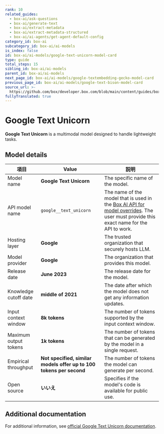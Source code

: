 ```yaml
---
rank: 10
related_guides:
  - box-ai/ask-questions
  - box-ai/generate-text
  - box-ai/extract-metadata
  - box-ai/extract-metadata-structured
  - box-ai/ai-agents/get-agent-default-config
category_id: box-ai
subcategory_id: box-ai/ai-models
is_index: false
id: box-ai/ai-models/google-text-unicorn-model-card
type: guide
total_steps: 15
sibling_id: box-ai/ai-models
parent_id: box-ai/ai-models
next_page_id: box-ai/ai-models/google-textembedding-gecko-model-card
previous_page_id: box-ai/ai-models/google-text-bison-model-card
source_url: >-
  https://github.com/box/developer.box.com/blob/main/content/guides/box-ai/ai-models/google-text-unicorn-model-card.md
fullyTranslated: true
---
```

# Google Text Unicorn

**Google Text Unicorn** is a multimodal model designed to handle lightweight tasks.

## Model details

| 項目                    | Value                                                               | 説明                                                                                                                                                |
| --------------------- | ------------------------------------------------------------------- | ------------------------------------------------------------------------------------------------------------------------------------------------- |
| Model name            | **Google Text Unicorn**                                             | The specific name of the model.                                                                                                                   |
| API model name        | `google__text_unicorn`                                              | The name of the model that is used in the [Box AI API for model overrides][overrides]. The user must provide this exact name for the API to work. |
| Hosting layer         | **Google**                                                          | The trusted organization that securely hosts LLM.                                                                                                 |
| Model provider        | **Google**                                                          | The organization that provides this model.                                                                                                        |
| Release date          | **June 2023**                                                       | The release date for the model.                                                                                                                   |
| Knowledge cutoff date | **middle of 2021**                                                  | The date after which the model does not get any information updates.                                                                              |
| Input context window  | **8k tokens**                                                       | The number of tokens supported by the input context window.                                                                                       |
| Maximum output tokens | **1k tokens**                                                       | The number of tokens that can be generated by the model in a single request.                                                                      |
| Empirical throughput  | **Not specified, similar models offer up to 100 tokens per second** | The number of tokens the model can generate per second.                                                                                           |
| Open source           | **いいえ**                                                             | Specifies if the model's code is available for public use.                                                                                        |

## Additional documentation

For additional information, see [official Google Text Unicorn documentation][vertex-text-models].

[vertex-text-models]: https://cloud.google.com/vertex-ai/generative-ai/docs/model-reference/text

[overrides]: g://box-ai/ai-agents/overrides-tutorial
